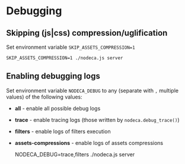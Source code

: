 Debugging
=========

Skipping (js|css) compression/uglification
------------------------------------------

Set environment variable `SKIP_ASSETS_COMPRESSION=1`

    SKIP_ASSETS_COMPRESSION=1 ./nodeca.js server


Enabling debugging logs
-----------------------

Set environment variable `NODECA_DEBUG` to any (separate with `,` multiple
values) of the following values:

- **all** - enable all possible debug logs
- **trace** - enable tracing logs (those written by `nodeca.debug_trace()`)
- **filters** - enable logs of filters execution
- **assets-compressions** - enable logs of assets compressions

    NODECA_DEBUG=trace,filters ./nodeca.js server
